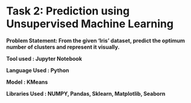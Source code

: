 # Task 2: Prediction using Unsupervised Machine Learning

**Problem Statement: From the given ‘Iris’ dataset, predict the optimum number of clusters and represent it visually.**

**Tool used : Jupyter Notebook**

**Language Used : Python**

**Model : KMeans**

**Libraries Used : NUMPY, Pandas, Sklearn, Matplotlib, Seaborn**


